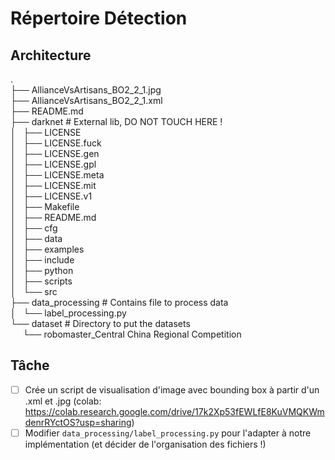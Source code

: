# Répertoire Détection

## Architecture

. <br>
├── AllianceVsArtisans_BO2_2_1.jpg <br>
├── AllianceVsArtisans_BO2_2_1.xml <br>
├── README.md <br>
├── darknet # External lib, DO NOT TOUCH HERE !<br>
│   ├── LICENSE <br>
│   ├── LICENSE.fuck <br>
│   ├── LICENSE.gen <br>
│   ├── LICENSE.gpl <br>
│   ├── LICENSE.meta <br>
│   ├── LICENSE.mit <br>
│   ├── LICENSE.v1 <br>
│   ├── Makefile <br>
│   ├── README.md <br>
│   ├── cfg <br>
│   ├── data <br>
│   ├── examples <br>
│   ├── include <br>
│   ├── python <br>
│   ├── scripts <br>
│   └── src <br>
├── data_processing # Contains file to process data <br>
│   └── label_processing.py <br>
└── dataset # Directory to put the datasets <br> 
&nbsp;&nbsp;&nbsp;&nbsp; └── robomaster_Central China Regional Competition <br> 

## Tâche

- [ ] Crée un script de visualisation d'image avec bounding box à partir d'un .xml et .jpg (colab: https://colab.research.google.com/drive/17k2Xp53fEWLfE8KuVMQKWmdenrRYctOS?usp=sharing)
- [ ] Modifier `data_processing/label_processing.py` pour l'adapter à notre implémentation (et décider de l'organisation des fichiers !)
